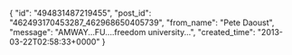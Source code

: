  {
   "id": "494831487219455",
   "post_id": "462493170453287_462968650405739",
   "from_name": "Pete Daoust",
   "message": "AMWAY...FU....freedom university...",
   "created_time": "2013-03-22T02:58:33+0000"
 }

